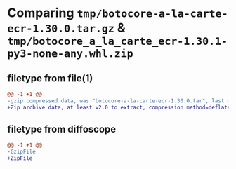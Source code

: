 # Comparing `tmp/botocore-a-la-carte-ecr-1.30.0.tar.gz` & `tmp/botocore_a_la_carte_ecr-1.30.1-py3-none-any.whl.zip`

## filetype from file(1)

```diff
@@ -1 +1 @@
-gzip compressed data, was "botocore-a-la-carte-ecr-1.30.0.tar", last modified: Tue Jul  4 01:44:29 2023, max compression
+Zip archive data, at least v2.0 to extract, compression method=deflate
```

## filetype from diffoscope

```diff
@@ -1 +1 @@
-GzipFile
+ZipFile
```

